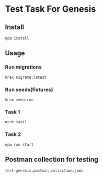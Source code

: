# Test Task For Genesis
## Install
```shell
npm install
```
## Usage
### Run migrations
```shell
knex migrate:latest
```
### Run seeds(fixtures)
```shell
knex seed:run
```
### Task 1
```shell
node task1
```
### Task 2
```shell
npm run start
```

## Postman collection for testing
`test-genesis.postman_collection.json`